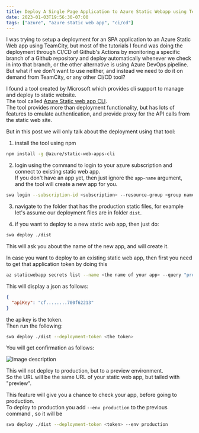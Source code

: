 ```yaml
---
title: Deploy A Single Page Application to Azure Static Webapp using TeamCity, Jenkins or any CI, or command line
date: 2023-01-03T19:56:30-07:00
tags: ["azure", "azure static web app", "ci/cd"]
---
```


I was trying to setup a deployment for an SPA application to an Azure Static Web app using TeamCity, but most of the tutorials I found was doing the deployment through CI/CD of Github's Actions by monitoring a specific branch of a Github repository and deploy automatically whenever we check in into that branch, or the other alternative is using Azure DevOps pipeline.
But what if we don't want to use neither, and instead we need to do it on demand from TeamCity, or any other CI/CD tool?

I found a tool created by Microsoft which provides cli support to manage and deploy to static website.  
The tool called [Azure Static web app CLI](https://github.com/Azure/static-web-apps-cli).  
The tool provides more than deployment functionality, but has lots of features to emulate authentication, and provide proxy for the API calls from the static web site.  

But in this post we will only talk about the deployment using that tool:  

1. install the tool using npm 
```bash
npm install -g @azure/static-web-apps-cli
```

2. login using the command to login to your azure subscription and connect to existing static web app.  
If you don't have an app yet, then just ignore the `app-name` argument, and the tool will create a new app for you.

```bash
swa login --subscription-id <subscription> --resource-group <group name> --app-name <the app-name> 
```

3. navigate to the folder that has the production static files, for example let's assume our deployment files are in folder `dist`.  

4. if you want to deploy to a new static web app, then just do:  

```bash
swa deploy ./dist
```
This will ask you about the name of the new app, and will create it.  

In case you want to deploy to an existing static web app, then first you need to get that application token by doing this

```bash
az staticwebapp secrets list --name <the name of your app> --query "properties"
```

This will display a json as follows: 

```json
{
  "apiKey": "cf........700f62213"
}
```
the apikey is the token.  
Then run the following:  

```bash
swa deploy ./dist --deployment-token <the token> 
```

You will get confirmation as follows:

![Image description](https://dev-to-uploads.s3.amazonaws.com/uploads/articles/hed8d7d1jx07or4vj80r.jpg)


This will not deploy to production, but to a preview environment.  
So the URL will be the same URL of your static web app, but tailed with "preview".  

This feature will give you a chance to check your app, before going to production.  
To deploy to production you add `--env production` to the previous command , so it will be

```sh
swa deploy ./dist --deployment-token <token> --env production
```
